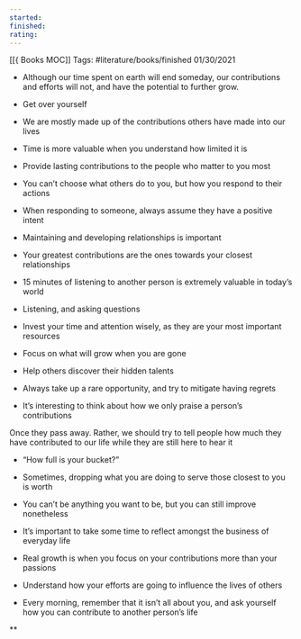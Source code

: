 ```yaml
---
started:
finished:
rating:
---
```

[[{ Books MOC]]
Tags: #literature/books/finished 
01/30/2021

-   Although our time spent on earth will end someday, our contributions and efforts will not, and have the potential to further grow.
    
-   Get over yourself
    

-   We are mostly made up of the contributions others have made into our lives
    
-   Time is more valuable when you understand how limited it is
    

  

-   Provide lasting contributions to the people who matter to you most
    

-   You can’t choose what others do to you, but how you respond to their actions
    
-   When responding to someone, always assume they have a positive intent
    
-   Maintaining and developing relationships is important
    
-   Your greatest contributions are the ones towards your closest relationships
    
-   15 minutes of listening to another person is extremely valuable in today’s world
    
-   Listening, and asking questions
    
-   Invest your time and attention wisely, as they are your most important resources
    

  

-   Focus on what will grow when you are gone
    

-   Help others discover their hidden talents
    
-   Always take up a rare opportunity, and try to mitigate having regrets
    
-   It’s interesting to think about how we only praise a person’s contributions
    

Once they pass away. Rather, we should try to tell people how much they have contributed to our life while they are still here to hear it

-   “How full is your bucket?”
    
-   Sometimes, dropping what you are doing to serve those closest to you is worth
    
-   You can’t be anything you want to be, but you can still improve nonetheless
    
-   It’s important to take some time to reflect amongst the business of everyday life
    
-   Real growth is when you focus on your contributions more than your passions
    
-   Understand how your efforts are going to influence the lives of others
    

  

-   Every morning, remember that it isn’t all about you, and ask yourself how you can contribute to another person’s life
    

**